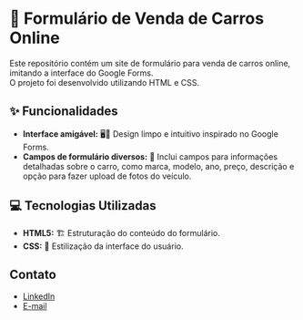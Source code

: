 # 🚗 Formulário de Venda de Carros Online

Este repositório contém um site de formulário para venda de carros online, imitando a interface do Google Forms. <br>
O projeto foi desenvolvido utilizando HTML e CSS.

## ✨ Funcionalidades

- **Interface amigável:** 🖥️📱 Design limpo e intuitivo inspirado no Google Forms.
- **Campos de formulário diversos:** 📝 Inclui campos para informações detalhadas sobre o carro, como marca, modelo, ano, preço, descrição e opção para fazer upload de fotos do veículo.

## 💻 Tecnologias Utilizadas

- **HTML5:** 🏗️ Estruturação do conteúdo do formulário.
- **CSS:** 🎨 Estilização da interface do usuário.

## Contato
- [LinkedIn](https://www.linkedin.com/in/fernandatozzihonorio/)
- [E-mail](mailto:fernandatozzihonorio@gmail.com)

